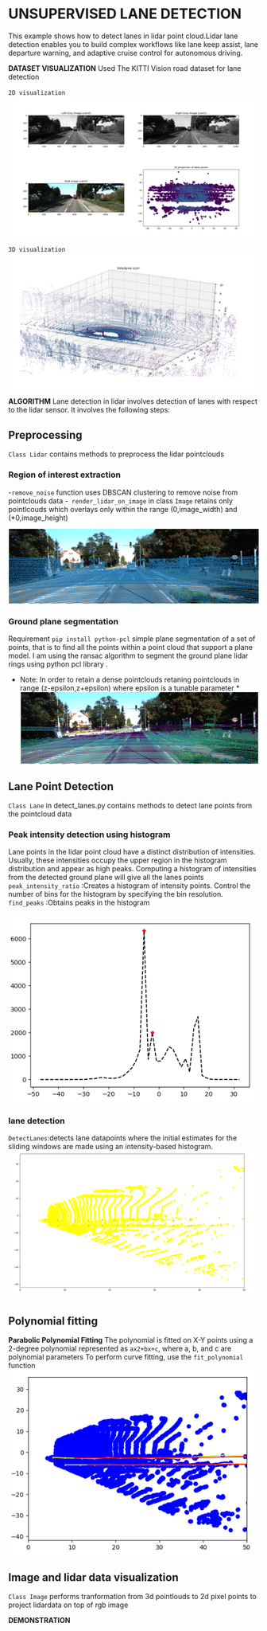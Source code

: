 # UNSUPERVISED LANE DETECTION 
This example shows how to detect lanes in lidar point cloud.Lidar lane detection enables you to build complex workflows like lane keep assist, lane departure warning, and adaptive cruise control for autonomous driving. 

**DATASET VISUALIZATION** 
Used The KITTI Vision road dataset for lane detection 

``2D visualization``
![Demonstration](https://github.com/ashleetiw/Lane-detection-pointclouds/blob/main/2d_visualization.png)

``3D visualization``
![Demonstration](https://github.com/ashleetiw/Lane-detection-pointclouds/blob/main/3d_visualization.png)


**ALGORITHM** 
Lane detection in lidar involves detection of lanes with respect to the lidar sensor. It involves the following steps:

## Preprocessing
`Class Lidar` contains methods to preprocess the lidar pointclouds 
### Region of interest extraction
-`remove_noise` function uses DBSCAN clustering to remove noise from pointclouds data
-` render_lidar_on_image` in class `Image` retains only pointlcouds which overlays only within the range (0,image_width) and (*0,image_height)

![Demonstration](https://github.com/ashleetiw/Lane-detection-pointclouds/blob/main/roi.png)

### Ground plane segmentation
Requirement `pip install python-pcl`
simple plane segmentation of a set of points, that is to find all the points within a point cloud that support a plane model. 
I am using the ransac algorithm to segment the ground plane lidar rings using python pcl library .
* Note: In order to retain a dense pointclouds retaning pointclouds in range (z-epsilon,z+epsilon) where epsilon is a tunable parameter *
![Demonstration](https://github.com/ashleetiw/Lane-detection-pointclouds/blob/main/preprocess.png)

## Lane Point Detection
`Class Lane`  in detect_lanes.py contains methods to detect lane points from the pointcloud data 

### Peak intensity detection using histogram
Lane points in the lidar point cloud have a distinct distribution of intensities. Usually, these intensities occupy the upper region in the histogram distribution and appear as high peaks. Computing a histogram of intensities from the detected ground plane will give all the lanes points 
`peak_intensity_ratio` :Creates a histogram of intensity points. Control the number of bins for the histogram by specifying the bin resolution.
`find_peaks` :Obtains peaks in the histogram  

![Demonstration](https://github.com/ashleetiw/Lane-detection-pointclouds/blob/main/hist.png)

### lane detection
`DetectLanes`:detects lane datapoints where the initial estimates for the sliding windows are made using an intensity-based histogram.
![Demonstration](https://github.com/ashleetiw/Lane-detection-pointclouds/blob/main/window_searchresult.png)

## Polynomial fitting 
**Parabolic Polynomial Fitting**
The polynomial is fitted on X-Y points using a 2-degree polynomial represented as `ax2+bx+c`, where a, b, and c are polynomial parameters
To perform curve fitting, use the `fit_polynomial` function
![Demonstration](https://github.com/ashleetiw/Lane-detection-pointclouds/blob/main/lanes.png)

## Image and lidar data visualization
`Class Image` performs tranformation from 3d pointlouds to 2d pixel points to project lidardata on top of rgb image 

**DEMONSTRATION** 

